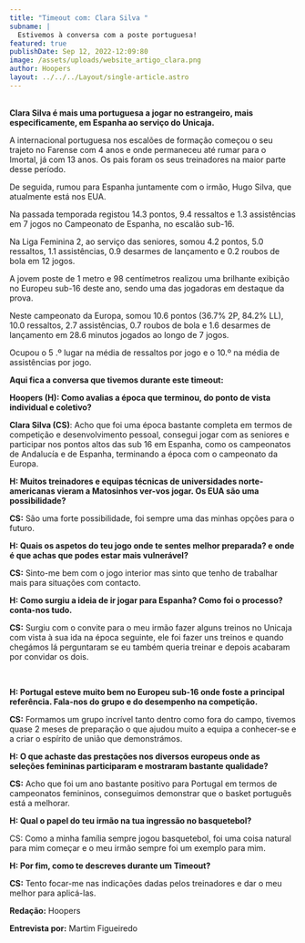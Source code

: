 ```yaml
---
title: "Timeout com: Clara Silva "
subname: |
  Estivemos à conversa com a poste portuguesa!
featured: true
publishDate: Sep 12, 2022-12:09:80
image: /assets/uploads/website_artigo_clara.png
author: Hoopers
layout: ../../../Layout/single-article.astro
---
```

<!--StartFragment-->

\
**Clara Silva é mais uma portuguesa a jogar no estrangeiro, mais especificamente, em Espanha ao serviço do Unicaja.**



A internacional portuguesa nos escalões de formação começou o seu trajeto no Farense com 4 anos e onde permaneceu até rumar para o Imortal, já com 13 anos. Os pais foram os seus treinadores na maior parte desse período. 

De seguida, rumou para Espanha juntamente com o irmão, Hugo Silva, que atualmente está nos EUA. 



Na passada temporada registou 14.3 pontos, 9.4 ressaltos e 1.3 assistências em 7 jogos no Campeonato de Espanha, no escalão sub-16.

Na Liga Feminina 2, ao serviço das seniores, somou 4.2 pontos, 5.0 ressaltos, 1.1 assistências, 0.9 desarmes de lançamento e 0.2 roubos de bola em 12 jogos. 



A jovem poste de 1 metro e 98 centímetros realizou uma brilhante exibição no Europeu sub-16 deste ano, sendo uma das jogadoras em destaque da prova.

Neste campeonato da Europa, somou 10.6 pontos (36.7% 2P, 84.2% LL), 10.0 ressaltos, 2.7 assistências, 0.7 roubos de bola e 1.6 desarmes de lançamento em 28.6 minutos jogados ao longo de 7 jogos. 

Ocupou o 5 .º lugar na média de ressaltos por jogo e o 10.º na média de assistências por jogo. 



**Aqui fica a conversa que tivemos durante este timeout:**

**Hoopers (H): Como avalias a época que terminou, do ponto de vista individual e coletivo?**

**Clara Silva (CS)**: Acho que foi uma época bastante completa em termos de competição e desenvolvimento pessoal, consegui jogar com as seniores e participar nos pontos altos das sub 16 em Espanha, como os campeonatos de Andalucía e de Espanha, terminando a época com o campeonato da Europa. 



**H: Muitos treinadores e equipas técnicas de universidades norte-americanas vieram a Matosinhos ver-vos jogar. Os EUA são uma possibilidade?** 

**CS:** São uma forte possibilidade, foi sempre uma das minhas opções para o futuro. 



**H: Quais os aspetos do teu jogo onde te sentes melhor preparada? e onde é que achas que podes estar mais vulnerável?**

**CS:** Sinto-me bem com o jogo interior mas sinto que tenho de trabalhar mais para situações com contacto.



**H: Como surgiu a ideia de ir jogar para Espanha? Como foi o processo? conta-nos tudo.**

**CS:** Surgiu com o convite para o meu irmão fazer alguns treinos no Unicaja com vista à sua ida na época seguinte, ele foi fazer uns treinos e quando chegámos lá perguntaram se eu também queria treinar e depois acabaram por convidar os dois.

        

**H: Portugal esteve muito bem no Europeu sub-16 onde foste a principal referência. Fala-nos do grupo e do desempenho na competição.**

**CS:** Formamos um grupo incrível tanto dentro como fora do campo, tivemos quase 2 meses de preparação o que ajudou muito a equipa a conhecer-se e a criar o espírito de união que demonstrámos. 



**H: O que achaste das prestações nos diversos europeus onde as seleções femininas participaram e mostraram bastante qualidade?**

**CS:** Acho que foi um ano bastante positivo para Portugal em termos de campeonatos femininos, conseguimos demonstrar que o basket português está a melhorar.



**H: Qual o papel do teu irmão na tua ingressão no basquetebol?**

CS: Como a minha família sempre jogou basquetebol, foi uma coisa natural para mim começar e o meu irmão sempre foi um exemplo para mim.



**H: Por fim, como te descreves durante um Timeout?**

**CS:** Tento focar-me nas indicações dadas pelos treinadores e dar o meu melhor para aplicá-las.



**Redação:** Hoopers

**Entrevista por:** Martim Figueiredo 



<!--EndFragment-->
